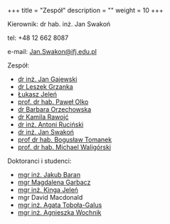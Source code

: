 +++
title = "Zespół"
description = ""
weight = 10
+++

Kierownik: dr hab. inż. Jan Swakoń

tel: +48 12 662 8087

e-mail: Jan.Swakon@ifj.edu.pl


Zespół:

  * [dr inż. Jan Gajewski](https://www.ifj.edu.pl/phone/ed_person.php?id=117&lang=pl)
  * [dr Leszek Grzanka](https://www.ifj.edu.pl/phone/ed_person.php?id=141&lang=pl)
  * [Łukasz Jeleń](https://www.ifj.edu.pl/phone/ed_person.php?id=1035&lang=pl)
  * [prof. dr hab. Paweł Olko](https://www.ifj.edu.pl/phone/ed_person.php?id=382&lang=pl)
  * [dr Barbara Orzechowska](https://www.ifj.edu.pl/phone/ed_person.php?id=677&lang=pl)
  * [dr Kamila Rawojć](https://www.ifj.edu.pl/phone/ed_person.php?id=1066&lang=pl)
  * [dr inż. Antoni Ruciński](https://www.ifj.edu.pl/phone/ed_person.php?id=887&lang=pl)
  * [dr inż. Jan Swakoń](https://www.ifj.edu.pl/phone/ed_person.php?id=497&lang=pl)
  * [prof dr hab. Bogusław Tomanek](https://www.ifj.edu.pl/phone/ed_person.php?id=717&lang=pl)
  * [prof. dr hab. Michael Waligórski](https://www.ifj.edu.pl/phone/ed_person.php?id=548&lang=pl)

  
Doktoranci i studenci:

  * [mgr inż. Jakub Baran](https://www.ifj.edu.pl/phone/ed_person.php?id=960&lang=pl)
  * [mgr Magdalena Garbacz](https://www.ifj.edu.pl/phone/ed_person.php?id=926&lang=pl)
  * [mgr inż. Kinga Jeleń](https://www.ifj.edu.pl/phone/ed_person.php?id=924&ng=pl)
  * mgr David Macdonald
  * [mgr inż. Agata Toboła-Galus](https://www.ifj.edu.pl/phone/ed_person.php?id=833&lang=pl)
  * [mgr inż. Agnieszka Wochnik](https://www.ifj.edu.pl/phone/ed_person.php?id=925&lang=pl)
